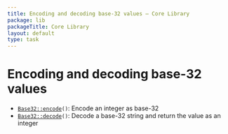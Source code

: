 ```yaml
---
title: Encoding and decoding base-32 values — Core Library
package: lib
packageTitle: Core Library
layout: default
type: task
---
```


# Encoding and decoding base-32 values

* <code><a href="Base32%3A%3Aencode">Base32::encode</a>()</code>: Encode an integer as base-32
* <code><a href="Base32%3A%3Adecode">Base32::decode</a>()</code>: Decode a base-32 string and return the value as an integer
